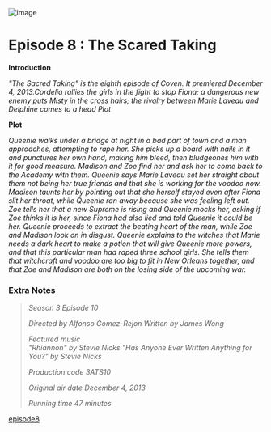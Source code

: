 
![image](https://github.com/user-attachments/assets/5ae4e563-977f-43d6-886d-e75e7f2aec34) 


# Episode 8 : The Scared Taking 



**Introduction**

*"The Sacred Taking" is the eighth episode of Coven. It premiered December 4, 2013.Cordelia rallies the girls in the fight to stop Fiona; a dangerous new enemy puts Misty in the cross hairs; the rivalry between Marie Laveau and Delphine comes to a head*
*Plot*




**Plot**

*Queenie walks under a bridge at night in a bad part of town and a man approaches, attempting to rape her. She picks up a board with nails in it and punctures her own hand, making him bleed, then bludgeones him with it for good measure. Madison and Zoe find her and ask her to come back to the Academy with them. Queenie says Marie Laveau set her straight about them not being her true friends and that she is working for the voodoo now. Madison taunts her by pointing out that she herself stayed even after Fiona slit her throat, while Queenie ran away because she was feeling left out. Zoe tells her that a new Supreme is rising and Queenie mocks her, asking if Zoe thinks it is her, since Fiona had also lied and told Queenie it could be her. Queenie proceeds to extract the beating heart of the man, while Zoe and Madison look on in disgust. Queenie explains to the witches that Marie needs a dark heart to make a potion that will give Queenie more powers, and that this particular man had raped three school girls. She tells them that witchcraft and voodoo are too big to fit in New Orleans together, and that Zoe and Madison are both on the losing side of the upcoming war.*

### Extra Notes

> *Season 3
Episode 10*
>
> *Directed by	Alfonso Gomez-Rejon
Written by	James Wong*
>
> *Featured music	
"Rhiannon" by Stevie Nicks
"Has Anyone Ever Written Anything for You?" by Stevie Nicks*
>
> *Production code	3ATS10*
> 
> *Original air date	December 4, 2013*
>
> *Running time	47 minutes*

[episode8](episode9.md)
